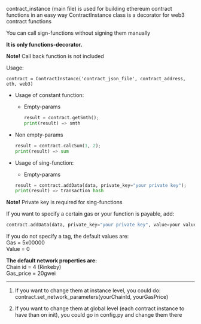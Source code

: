 
contract_instance (main file) is used for building ethereum contract functions in an easy way
ContractInstance class is a decorator for web3 contract functions

You can call sign-functions without signing them manually

**It is only functions-decorator.** 

**Note!** Call back function is not included 


Usage:

 ```
 contract = ContractInstance('contract_json_file', contract_address, eth, web3)
 ```

* Usage of constant function:  

  - Empty-params  
  
     ```python
     result = contract.getSmth();  
     print(result) => smth
     ```
 
 - Non empty-params  
 
     ```python
     result = contract.calcSum(1, 2);  
     print(result) => sum
     ```  
     
 * Usage of sing-function:  

   - Empty-params  

    ```python
    result = contract.addData(data, private_key="your private key");   
    print(result) => transaction hash
    ```  
   
 **Note!** Private key is required for sing-functions

If you want to specify a certain gas or your function is payable, add:  

```python
contract.addData(data, private_key="your private key", value=your value, gas=your gas);
```

If you do not specify a tag, the default values are:  
    Gas = 5x00000  
    Value = 0  

**The default network properties are:**  
    Chain id = 4 (Rinkeby)  
    Gas_price = 20gwei

---
1) If you want to change them at instance level, you could do:
contract.set_network_parameters(yourChainId, yourGasPrice)

2) If you want to change them at global level (each contract instance to have than on init), you could go in config.py and change them there
